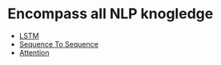 # Encompass all NLP knogledge
- [LSTM](LSTM.md)
- [Sequence To Sequence](Sequence%20To%20Sequence.md)
- [Attention](Attention.md)